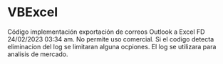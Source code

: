 # VBExcel
Código implementación exportación de correos Outlook a Excel FD 24/02/2023 03:34 am.
No permite uso comercial.
Si el codigo detecta eliminacion del log se limitaran alguna ocpiones.
El log se utilizara para analisis de mercado.
